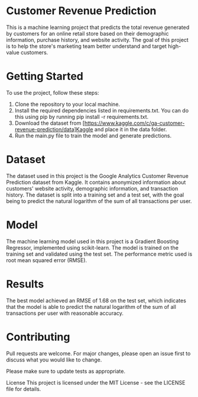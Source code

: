 # Customer Revenue Prediction
This is a machine learning project that predicts the total revenue generated by customers for an online retail store based on their demographic information, purchase history, and website activity. The goal of this project is to help the store's marketing team better understand and target high-value customers.

# Getting Started
To use the project, follow these steps:

1. Clone the repository to your local machine.
2. Install the required dependencies listed in requirements.txt. You can do this using pip by running pip install -r requirements.txt.
3. Download the dataset from [https://www.kaggle.com/c/ga-customer-revenue-prediction/data]Kaggle and place it in the data folder.
4. Run the main.py file to train the model and generate predictions.
# Dataset
The dataset used in this project is the Google Analytics Customer Revenue Prediction dataset from Kaggle. It contains anonymized information about customers' website activity, demographic information, and transaction history. The dataset is split into a training set and a test set, with the goal being to predict the natural logarithm of the sum of all transactions per user.

# Model
The machine learning model used in this project is a Gradient Boosting Regressor, implemented using scikit-learn. The model is trained on the training set and validated using the test set. The performance metric used is root mean squared error (RMSE).

# Results
The best model achieved an RMSE of 1.68 on the test set, which indicates that the model is able to predict the natural logarithm of the sum of all transactions per user with reasonable accuracy.

# Contributing
Pull requests are welcome. For major changes, please open an issue first to discuss what you would like to change.

Please make sure to update tests as appropriate.

License
This project is licensed under the MIT License - see the LICENSE file for details.
